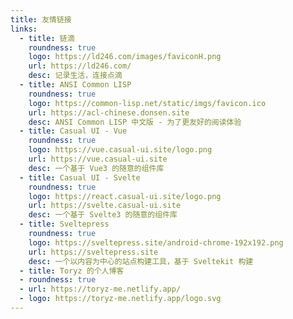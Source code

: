 ```yaml
---
title: 友情链接
links: 
  - title: 链滴
    roundness: true
    logo: https://ld246.com/images/faviconH.png
    url: https://ld246.com/
    desc: 记录生活，连接点滴
  - title: ANSI Common LISP
    roundness: true
    logo: https://common-lisp.net/static/imgs/favicon.ico
    url: https://acl-chinese.donsen.site
    desc: ANSI Common LISP 中文版 - 为了更友好的阅读体验
  - title: Casual UI - Vue
    roundness: true
    logo: https://vue.casual-ui.site/logo.png
    url: https://vue.casual-ui.site
    desc: 一个基于 Vue3 的随意的组件库
  - title: Casual UI - Svelte
    roundness: true
    logo: https://react.casual-ui.site/logo.png
    url: https://svelte.casual-ui.site
    desc: 一个基于 Svelte3 的随意的组件库
  - title: Sveltepress
    roundness: true
    logo: https://sveltepress.site/android-chrome-192x192.png
    url: https://sveltepress.site
    desc: 一个以内容为中心的站点构建工具，基于 Sveltekit 构建
  - title: Toryz 的个人博客
  - roundness: true
  - url: https://toryz-me.netlify.app/
  - logo: https://toryz-me.netlify.app/logo.svg
---
```

